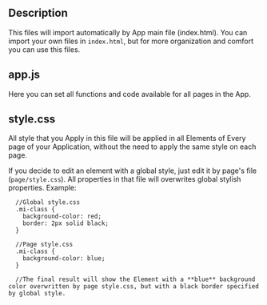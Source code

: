 ## Description
This files will import automatically by App main file (index.html).
You can import your own files in `index.html`, but for more organization and comfort you can use this files.

## app.js
Here you can set all functions and code available for all pages in the App.

## style.css
All style that you Apply in this file will be applied in all Elements of Every page of your Application, without the need to apply the same style on each page.

If you decide to edit an element with a global style, just edit it by page's file (`page/style.css`). All properties in that file will overwrites global stylish properties. Example:

```
  //Global style.css
  .mi-class {
    background-color: red;
    border: 2px solid black;
  }

  //Page style.css
  .mi-class {
    background-color: blue;
  }

  //The final result will show the Element with a **blue** background color overwritten by page style.css, but with a black border specified by global style.
```
